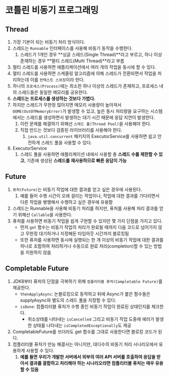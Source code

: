 # 코틀린 비동기 프로그래밍

## Thread

1. 가장 기본이 되는 비동기 처리 방식이다.
2. 스레드는 `Runnable` 인터페이스를 사용해 비동기 동작을 수행한다.
    1. 스레드가 1개인 경우 **싱글 스레드(Single Thread)**라고 부르고, 하나 이상 존재하는 경우 **멀티 스레드(Multi Thread)**라고 부름
3. 멀티 스레드를 사용하면 애플리케이션에서 여러 개의 작업을 동시에 할 수 있다.
4. 멀티 스레드를 사용하면 스케줄링 알고리즘에 의해 스레드가 전환되면서 작업을 처리하는데 이를 `컨텍스트 스위칭`이라 한다.
5. 하나의 `프로세스(Process)`에는 최소한 하나 이상의 스레드가 존재하고, 프로세스 내의 스레드들은 동일한 메모리를 공유한다.
6. **스레드는 프로세스를 생성하는 것보다 가볍다.**
7. 하지만 스레드가 무한정 많아지면 메모리 사용량이 높아져서 `OOME(OutOfMemoryError)`가 발생할 수 있고, 높은 동시 처리량을 요구하는 시스템에서는 스레드를 생성하면서 발생하는 대기 시간 때문에 응답 지연이 발생한다.
    1. 이런 문제를 해결하기 위해선 `스레드 풀(Thread Pool)`을 사용해야 한다.
    2. 직접 만드는 것보다 검증된 라이브러리를 사용해야 한다.
        1. `java.util.concurrent` 패키지의 ExecutorService를 사용하면 쉽고 안전하게 스레드 풀을 사용할 수 있다.
8. ExecutorService
    1. 스레드 풀을 사용하면 애플리케이션 내에서 사용할 총 **스레드 수를 제한할 수 있고**, 기존에 생성된 **스레드를 재사용하므로 빠른 응답이 가능**

## Future

1. `퓨처(Future)`는 비동기 작업에 대한 결과를 얻고 싶은 경우에 사용된다.
    1. 예를 들어 수행 시간이 오래 걸리는 작업이나, 작업에 대한 결과를 기다리면서 다른 작업을 병행해서 수행하고 싶은 경우에 유용함
2. 스레드는 Runnable을 사용해 비동기 처리를 하지만, 퓨처를 사용해 처리 결과를 얻기 위해선 `Callable`을 사용한다.
3. 퓨처를 사용하면 비동기 작업을 쉽게 구현할 수 있지만 몇 가지 단점을 가지고 있다.
    - 먼저 `get` 함수는 비동기 작업의 처리가 완료될 때까지 다음 코드로 넘어가지 않고 무한정 대기하거나 지정해둔 타임아웃 시간까지 블로킹됨
    - 또한 퓨처를 사용하면 동시에 실행되는 한 개 이상의 비동기 작업에 대한 결과를 하나로 조합하여 처리하거나 수동으로 완료 처리(completion)할 수 있는 방법을 지원하지 않음

## Completable Future

1. JDK8부터 퓨처의 단점을 극복하기 위해 `컴플리터블 퓨처(Completable Future)`를 제공한다.
    - `thenApplyAsync`: 논블로킹으로 동작하고 뒤에 Async가 붙은 함수들은 supplyAsync와 별도의 스레드 풀을 지정할 수 있다.
    - `isDone`: 컴플리터블 퓨처가 수행 중인 비동기 작업이 완료된 상태인지를 체크한다.
        - 취소상태를 나타내는 `isCancelled` 그리고 비동기 작업 도중에 에러가 발생한 상태를 나타내는 `isCompletedExceptionally`도 제공
2. CompletableFuture를 쓰더라도 get 함수를 그대로 사용한다면 블로킹 코드가 된다.
3. 컴플리터블 퓨처가 만능 해결사는 아니지만, 대다수의 비동기 처리 시나리오에서 유용하게 사용할 수 있다.
   1. **예를 들면 우리가 개발한 서버에서 외부의 여러 API 서버를 호출하여 응답을 받아서 결과를 결합하고 처리해야 하는 시나리오라면 컴플리터블 퓨처는 매우 유용할 수 있음**
